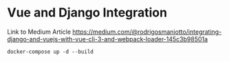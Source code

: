 Vue and Django Integration
================================

Link to Medium Article
https://medium.com/@rodrigosmaniotto/integrating-django-and-vuejs-with-vue-cli-3-and-webpack-loader-145c3b98501a



```
docker-compose up -d --build
```
